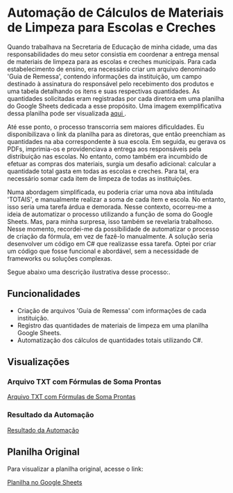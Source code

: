 <!DOCTYPE html>
<html>
<head>
  <title>Automação de Cálculos - Materiais de Limpeza</title>
</head>
<body>
  <h1>Automação de Cálculos de Materiais de Limpeza para Escolas e Creches</h1>
  <p>Quando trabalhava na Secretaria de Educação de minha cidade, uma das responsabilidades do meu setor consistia em coordenar a entrega mensal de materiais de limpeza para as escolas e creches municipais. Para cada estabelecimento de ensino, era necessário criar um arquivo denominado 'Guia de Remessa', contendo informações da instituição, um campo destinado à assinatura do responsável pelo recebimento dos produtos e uma tabela detalhando os itens e suas respectivas quantidades. As quantidades solicitadas eram registradas por cada diretora em uma planilha do Google Sheets dedicada a esse propósito. Uma imagem exemplificativa dessa planilha pode ser visualizada <a href="https://prnt.sc/0PdbFk9sF2Nz" target="_blank"> aqui </a>.

Até esse ponto, o processo transcorria sem maiores dificuldades. Eu disponibilizava o link da planilha para as diretoras, que então preenchiam as quantidades na aba correspondente à sua escola. Em seguida, eu gerava os PDFs, imprimia-os e providenciava a entrega aos responsáveis pela distribuição nas escolas. No entanto, como também era incumbido de efetuar as compras dos materiais, surgia um desafio adicional: calcular a quantidade total gasta em todas as escolas e creches. Para tal, era necessário somar cada item de limpeza de todas as instituições.

Numa abordagem simplificada, eu poderia criar uma nova aba intitulada 'TOTAIS', e manualmente realizar a soma de cada item e escola. No entanto, isso seria uma tarefa árdua e demorada. Nesse contexto, ocorreu-me a ideia de automatizar o processo utilizando a função de soma do Google Sheets. Mas, para minha surpresa, isso também se revelaria trabalhoso. Nesse momento, recordei-me da possibilidade de automatizar o processo de criação da fórmula, em vez de fazê-lo manualmente. A solução seria desenvolver um código em C# que realizasse essa tarefa. Optei por criar um código que fosse funcional e abordável, sem a necessidade de frameworks ou soluções complexas.

Segue abaixo uma descrição ilustrativa desse processo:.</p>

  <h2>Funcionalidades</h2>
  <ul>
    <li>Criação de arquivos 'Guia de Remessa' com informações de cada instituição.</li>
    <li>Registro das quantidades de materiais de limpeza em uma planilha Google Sheets.</li>
    <li>Automatização dos cálculos de quantidades totais utilizando C#.</li>
  </ul>

  <h2>Visualizações</h2>
  <h3>Arquivo TXT com Fórmulas de Soma Prontas</h3>
  <a href="https://prnt.sc/8ZGQG-g-rVQ5">Arquivo TXT com Fórmulas de Soma Prontas</a>

  <h3>Resultado da Automação</h3>
  <a href="https://prnt.sc/oOTHQ0LS0ptf"> Resultado da Automação</a>

  <h2>Planilha Original</h2>
  <p>Para visualizar a planilha original, acesse o link:</p>
  <a href="https://docs.google.com/spreadsheets/d/1oowqsa0Hpv1pko2kzD8ID3DAaDpbEMcfp0NQ0m2RM8U/edit?usp=sharing">Planilha no Google Sheets</a>
</body>
</html>
